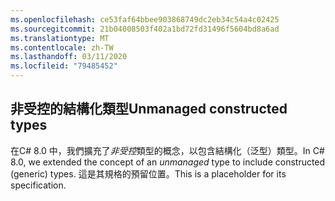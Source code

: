 ```yaml
---
ms.openlocfilehash: ce53faf64bbee903868749dc2eb34c54a4c02425
ms.sourcegitcommit: 21b04008503f402a1bd72fd31496f5604bd8a6ad
ms.translationtype: MT
ms.contentlocale: zh-TW
ms.lasthandoff: 03/11/2020
ms.locfileid: "79485452"
---
```

## <a name="unmanaged-constructed-types"></a><span data-ttu-id="7cf69-101">非受控的結構化類型</span><span class="sxs-lookup"><span data-stu-id="7cf69-101">Unmanaged constructed types</span></span>

<span data-ttu-id="7cf69-102">在C# 8.0 中，我們擴充了*非受控*類型的概念，以包含結構化（泛型）類型。</span><span class="sxs-lookup"><span data-stu-id="7cf69-102">In C# 8.0, we extended the concept of an *unmanaged* type to include constructed (generic) types.</span></span> <span data-ttu-id="7cf69-103">這是其規格的預留位置。</span><span class="sxs-lookup"><span data-stu-id="7cf69-103">This is a placeholder for its specification.</span></span>
